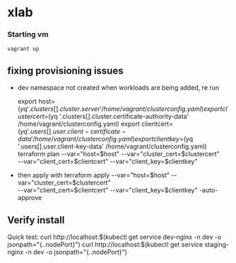 # xlab

### Starting vm

    vagrant up

## fixing provisioning issues
* dev namespace not created when workloads are being added, re run

    export host=$(yq '.clusters[].cluster.server' /home/vagrant/clusterconfig.yaml)
    export clustercert=$(yq '.clusters[].cluster.certificate-authority-data' /home/vagrant/clusterconfig.yaml)
    export clientcert=$(yq '.users[].user.client-certificate-data' /home/vagrant/clusterconfig.yaml)
    export clientkey=$(yq '.users[].user.client-key-data' /home/vagrant/clusterconfig.yaml)
    terraform plan --var="host=$host" --var="cluster_cert=$clustercert" \
                   --var="client_cert=$clientcert" --var="client_key=$clientkey"

* then apply with
    terraform apply --var="host=$host" --var="cluster_cert=$clustercert" \
                    --var="client_cert=$clientcert" --var="client_key=$clientkey" -auto-approve

## Verify install

Quick test:
    curl http://localhost:$(kubectl get service dev-nginx -n dev -o jsonpath="{..nodePort}")
    curl http://localhost:$(kubectl get service staging-nginx -n dev -o jsonpath="{..nodePort}")


